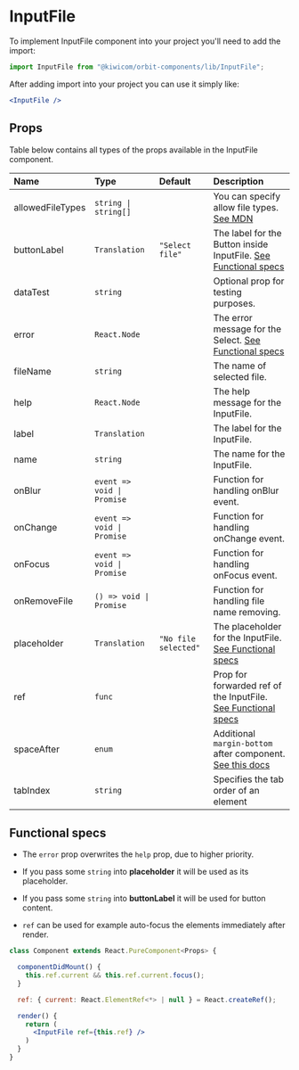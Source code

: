 # InputFile
To implement InputFile component into your project you'll need to add the import:
```jsx
import InputFile from "@kiwicom/orbit-components/lib/InputFile";
```
After adding import into your project you can use it simply like:
```jsx
<InputFile />
```
## Props
Table below contains all types of the props available in the InputFile component.

| Name                | Type                        | Default              | Description                      |
| :------------------ | :-------------------------- | :------------------- | :------------------------------- |
| allowedFileTypes    | `string \| string[]`        |                      | You can specify allow file types. [See MDN](https://developer.mozilla.org/en-US/docs/Web/HTML/Element/input/file#Unique_file_type_specifiers)
| buttonLabel         | `Translation`               | `"Select file"`      | The label for the Button inside InputFile. [See Functional specs](#functional-specs)
| dataTest            | `string`                    |                      | Optional prop for testing purposes.
| error               | `React.Node`                |                      | The error message for the Select. [See Functional specs](#functional-specs)
| fileName            | `string`                    |                      | The name of selected file.
| help                | `React.Node`                |                      | The help message for the InputFile.
| label               | `Translation`               |                      | The label for the InputFile.
| name                | `string`                    |                      | The name for the InputFile.
| onBlur              | `event => void \| Promise`  |                      | Function for handling onBlur event.
| onChange            | `event => void \| Promise`  |                      | Function for handling onChange event.
| onFocus             | `event => void \| Promise`  |                      | Function for handling onFocus event.
| onRemoveFile        | `() => void \| Promise`     |                      | Function for handling file name removing.
| placeholder         | `Translation`               | `"No file selected"` | The placeholder for the InputFile. [See Functional specs](#functional-specs)
| ref                 | `func`                      |                      | Prop for forwarded ref of the InputFile. [See Functional specs](#functional-specs)
| spaceAfter          | `enum`                      |                      | Additional `margin-bottom` after component. [See this docs](https://github.com/kiwicom/orbit-components/tree/master/src/common/getSpacingToken)
| tabIndex            | `string`                    |                      | Specifies the tab order of an element

## Functional specs
* The `error` prop overwrites the `help` prop, due to higher priority.

* If you pass some `string` into **placeholder** it will be used as its placeholder.

* If you pass some `string` into **buttonLabel** it will be used for button content.

* `ref` can be used for example auto-focus the elements immediately after render.
```jsx
class Component extends React.PureComponent<Props> {

  componentDidMount() {
    this.ref.current && this.ref.current.focus();
  }

  ref: { current: React.ElementRef<*> | null } = React.createRef();

  render() {
    return (
      <InputFile ref={this.ref} />
    )
  }
}
```
